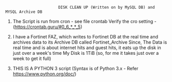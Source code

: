                            DISK CLEAN UP (Written on by MySQL DB) and MYSQL Archive DB

1. The Script is run from cron - see file crontab
   Verify the cro setting - (https://crontab.guru/#0_6_*_*_5)

2. I have a Fortinet FAZ, which writes to Fortinet DB at the real time and archives data to its Archive DB called Fortinet_Archive
   Since, The Data is real time and is about internet hits and guest hits, it eats up the disk in just over a week's time 
   My Disk is 1TiB (so, for me it takes just over a week to get it full)

3. THIS IS A PYTHON 3 script (Syntax is of Python 3.x - Refer https://www.python.org/doc/)
 
